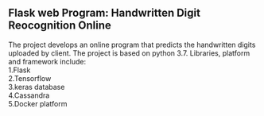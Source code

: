 ## Flask web Program: Handwritten Digit Reocognition Online
The project develops an online program that predicts the handwritten digits uploaded by client.
The project is based on python 3.7.
Libraries, platform and framework include:  
1.Flask  
2.Tensorflow  
3.keras database  
4.Cassandra  
5.Docker platform   


